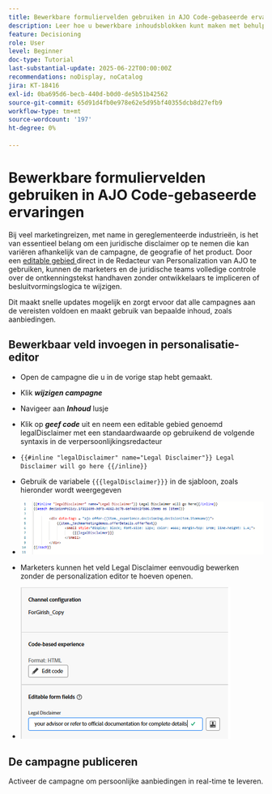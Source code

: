 ```yaml
---
title: Bewerkbare formuliervelden gebruiken in AJO Code-gebaseerde ervaringen
description: Leer hoe u bewerkbare inhoudsblokken kunt maken met behulp van inlineformuliervelden in Adobe Journey Optimizer Code-Based Experience-sjablonen om marketers in staat te stellen dynamische, herbruikbare campagne-inhoud te maken.
feature: Decisioning
role: User
level: Beginner
doc-type: Tutorial
last-substantial-update: 2025-06-22T00:00:00Z
recommendations: noDisplay, noCatalog
jira: KT-18416
exl-id: 0ba695d6-becb-440d-b0d0-de5b51b42562
source-git-commit: 65d91d4fb0e978e62e5d95bf40355dcb8d27efb9
workflow-type: tm+mt
source-wordcount: '197'
ht-degree: 0%

---
```


# Bewerkbare formuliervelden gebruiken in AJO Code-gebaseerde ervaringen

Bij veel marketingreizen, met name in gereglementeerde industrieën, is het van essentieel belang om een juridische disclaimer op te nemen die kan variëren afhankelijk van de campagne, de geografie of het product. Door een [ editable gebied ](https://experienceleague.adobe.com/nl/docs/journey-optimizer-learn/tutorials/channels/code-based-experience-channel/form-fields-in-code-based-experiences) direct in de Redacteur van Personalization van AJO te gebruiken, kunnen de marketers en de juridische teams volledige controle over de ontkenningstekst handhaven zonder ontwikkelaars te impliceren of besluitvormingslogica te wijzigen.

Dit maakt snelle updates mogelijk en zorgt ervoor dat alle campagnes aan de vereisten voldoen en maakt gebruik van bepaalde inhoud, zoals aanbiedingen.

## Bewerkbaar veld invoegen in personalisatie-editor

- Open de campagne die u in de vorige stap hebt gemaakt.
- Klik _&#x200B;**wijzigen campagne**&#x200B;_
- Navigeer aan _&#x200B;**Inhoud**&#x200B;_ lusje
- Klik op _&#x200B;**geef code**&#x200B;_ uit en neem een editable gebied genoemd legalDisclaimer met een standaardwaarde op gebruikend de volgende syntaxis in de verpersoonlijkingsredacteur

- `{{#inline "legalDisclaimer" name="Legal Disclaimer"}} Legal Disclaimer will go here {{/inline}}`

- Gebruik de variabele `{{{legalDisclaimer}}}` in de sjabloon, zoals hieronder wordt weergegeven

- ![ editable-fields ](assets/editable-fields.png)

- Marketers kunnen het veld Legal Disclaimer eenvoudig bewerken zonder de personalization editor te hoeven openen.
- ![ editable-field-marketer ](assets/editable-field-marketer-view.png)



## De campagne publiceren

Activeer de campagne om persoonlijke aanbiedingen in real-time te leveren.
